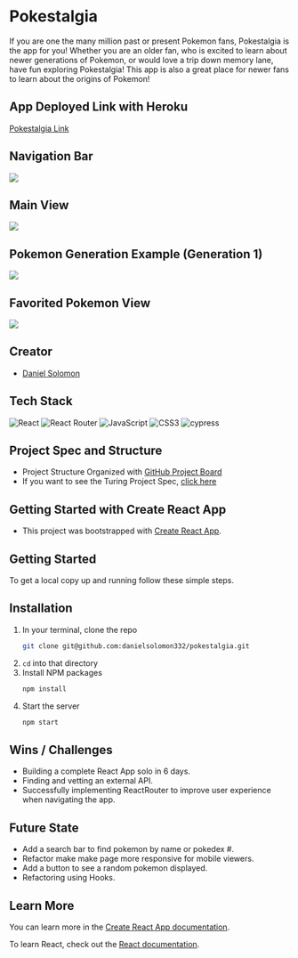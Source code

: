 # Pokestalgia

If you are one the many million past or present Pokemon fans, Pokestalgia is the app for you! Whether you are an older fan, who is excited to learn about newer generations of Pokemon, or would love a trip down memory lane, have fun exploring Pokestalgia! This app is also a great place for newer fans to learn about the origins of Pokemon!

## App Deployed Link with Heroku

[Pokestalgia Link](https://pokestalgia.herokuapp.com/)

## Navigation Bar

![](https://user-images.githubusercontent.com/90291724/165008281-9970df18-862b-46c0-bbdf-b5f5cc82dbe5.png)


## Main View

![](https://user-images.githubusercontent.com/90291724/165008194-4792d5c8-ea95-4e76-8432-5791c3dccb25.png)


## Pokemon Generation Example (Generation 1)

![](https://user-images.githubusercontent.com/90291724/165008311-1a1a7a45-88d1-49ab-932b-b9182796f99b.png)

## Favorited Pokemon View

![](https://user-images.githubusercontent.com/90291724/165008349-55369182-ccf0-4bf7-80e0-cced66d31ba2.png)

## Creator
- [Daniel Solomon](https://github.com/danielsolomon332)

## Tech Stack

![React](https://img.shields.io/badge/react-%2320232a.svg?style=for-the-badge&logo=react&logoColor=%purple)
![React Router](https://img.shields.io/badge/React_Router-CA4245?style=for-the-badge&logo=react-router&logoColor=white)
![JavaScript](https://img.shields.io/badge/javascript-%23323330.svg?style=for-the-badge&logo=javascript&logoColor=%23F7DF1E)
![CSS3](https://img.shields.io/badge/css3-%231572B6.svg?style=for-the-badge&logo=css3&logoColor=white)
![cypress](https://img.shields.io/badge/-cypress-%23E5E5E5?style=for-the-badge&logo=cypress&logoColor=058a5e)

## Project Spec and Structure

- Project Structure Organized with [GitHub Project Board](https://github.com/danielsolomon332/pokestalgia/projects/1)
- If you want to see the Turing Project Spec, [click here](https://frontend.turing.edu/projects/module-3/showcase.html)

## Getting Started with Create React App

- This project was bootstrapped with [Create React App](https://github.com/facebook/create-react-app).

## Getting Started
To get a local copy up and running follow these simple steps.

## Installation

1. In your terminal, clone the repo
   ```sh
   git clone git@github.com:danielsolomon332/pokestalgia.git
   ```
2. `cd` into that directory
3. Install NPM packages
   ```sh
   npm install
   ```
4. Start the server
   ```sh
   npm start
   ```

## Wins / Challenges
- Building a complete React App solo in 6 days.
- Finding and vetting an external API.
- Successfully implementing ReactRouter to improve user experience when navigating the app.

## Future State
- Add a search bar to find pokemon by name or pokedex #.
- Refactor make make page more responsive for mobile viewers.
- Add a button to see a random pokemon displayed.
- Refactoring using Hooks.

## Learn More

You can learn more in the [Create React App documentation](https://facebook.github.io/create-react-app/docs/getting-started).

To learn React, check out the [React documentation](https://reactjs.org/).
